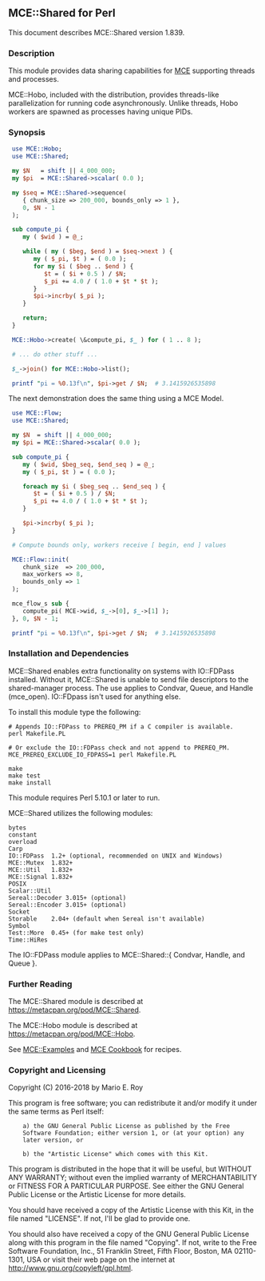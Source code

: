 ## MCE::Shared for Perl

This document describes MCE::Shared version 1.839.

### Description

This module provides data sharing capabilities for
[MCE](https://github.com/marioroy/mce-perl) supporting threads and processes.

MCE::Hobo, included with the distribution, provides threads-like parallelization
for running code asynchronously. Unlike threads, Hobo workers are spawned as
processes having unique PIDs.

### Synopsis

```perl
 use MCE::Hobo;
 use MCE::Shared;

 my $N   = shift || 4_000_000;
 my $pi  = MCE::Shared->scalar( 0.0 );

 my $seq = MCE::Shared->sequence(
    { chunk_size => 200_000, bounds_only => 1 },
    0, $N - 1
 );

 sub compute_pi {
    my ( $wid ) = @_;

    while ( my ( $beg, $end ) = $seq->next ) {
       my ( $_pi, $t ) = ( 0.0 );
       for my $i ( $beg .. $end ) {
          $t = ( $i + 0.5 ) / $N;
          $_pi += 4.0 / ( 1.0 + $t * $t );
       }
       $pi->incrby( $_pi );
    }

    return;
 }

 MCE::Hobo->create( \&compute_pi, $_ ) for ( 1 .. 8 );

 # ... do other stuff ...

 $_->join() for MCE::Hobo->list();

 printf "pi = %0.13f\n", $pi->get / $N;  # 3.1415926535898
```

The next demonstration does the same thing using a MCE Model.

```perl
 use MCE::Flow;
 use MCE::Shared;

 my $N  = shift || 4_000_000;
 my $pi = MCE::Shared->scalar( 0.0 );

 sub compute_pi {
    my ( $wid, $beg_seq, $end_seq ) = @_;
    my ( $_pi, $t ) = ( 0.0 );

    foreach my $i ( $beg_seq .. $end_seq ) {
       $t = ( $i + 0.5 ) / $N;
       $_pi += 4.0 / ( 1.0 + $t * $t );
    }

    $pi->incrby( $_pi );
 }

 # Compute bounds only, workers receive [ begin, end ] values

 MCE::Flow::init(
    chunk_size  => 200_000,
    max_workers => 8,
    bounds_only => 1
 );

 mce_flow_s sub {
    compute_pi( MCE->wid, $_->[0], $_->[1] );
 }, 0, $N - 1;

 printf "pi = %0.13f\n", $pi->get / $N;  # 3.1415926535898
```

### Installation and Dependencies

MCE::Shared enables extra functionality on systems with IO::FDPass installed.
Without it, MCE::Shared is unable to send file descriptors to the shared-manager
process. The use applies to Condvar, Queue, and Handle (mce_open). IO::FDpass
isn't used for anything else.

To install this module type the following:

    # Appends IO::FDPass to PREREQ_PM if a C compiler is available.
    perl Makefile.PL

    # Or exclude the IO::FDPass check and not append to PREREQ_PM.
    MCE_PREREQ_EXCLUDE_IO_FDPASS=1 perl Makefile.PL

    make
    make test
    make install

This module requires Perl 5.10.1 or later to run.

MCE::Shared utilizes the following modules:

    bytes
    constant
    overload
    Carp
    IO::FDPass  1.2+ (optional, recommended on UNIX and Windows)
    MCE::Mutex  1.832+
    MCE::Util   1.832+
    MCE::Signal 1.832+
    POSIX
    Scalar::Util
    Sereal::Decoder 3.015+ (optional)
    Sereal::Encoder 3.015+ (optional)
    Socket
    Storable    2.04+ (default when Sereal isn't available)
    Symbol
    Test::More  0.45+ (for make test only)
    Time::HiRes

The IO::FDPass module applies to MCE::Shared::{ Condvar, Handle, and Queue }.

### Further Reading

The MCE::Shared module is described at https://metacpan.org/pod/MCE::Shared.

The MCE::Hobo module is described at https://metacpan.org/pod/MCE::Hobo.

See [MCE::Examples](https://metacpan.org/pod/MCE::Examples)
and [MCE Cookbook](https://github.com/marioroy/mce-cookbook) for recipes.

### Copyright and Licensing

Copyright (C) 2016-2018 by Mario E. Roy <marioeroy AT gmail DOT com>

This program is free software; you can redistribute it and/or modify
it under the same terms as Perl itself:

        a) the GNU General Public License as published by the Free
        Software Foundation; either version 1, or (at your option) any
        later version, or

        b) the "Artistic License" which comes with this Kit.

This program is distributed in the hope that it will be useful,
but WITHOUT ANY WARRANTY; without even the implied warranty of
MERCHANTABILITY or FITNESS FOR A PARTICULAR PURPOSE.  See either
the GNU General Public License or the Artistic License for more details.

You should have received a copy of the Artistic License with this
Kit, in the file named "LICENSE".  If not, I'll be glad to provide one.

You should also have received a copy of the GNU General Public License
along with this program in the file named "Copying". If not, write to the
Free Software Foundation, Inc., 51 Franklin Street, Fifth Floor,
Boston, MA 02110-1301, USA or visit their web page on the internet at
http://www.gnu.org/copyleft/gpl.html.

